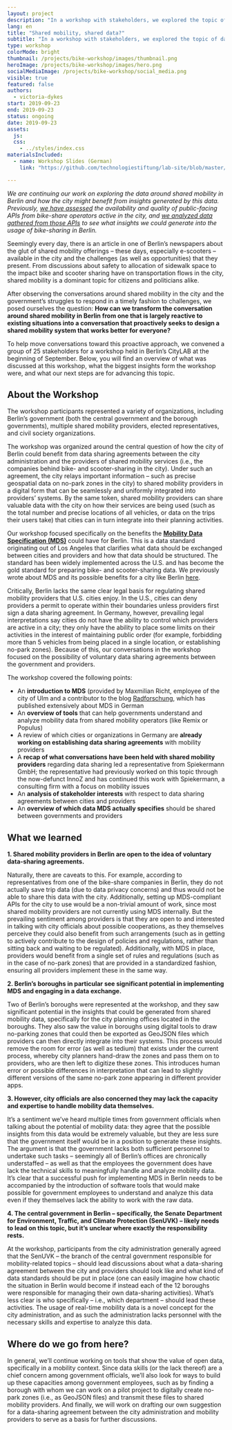 ```yaml
---
layout: project
description: "In a workshop with stakeholders, we explored the topic of data-sharing agreements between shared mobility providers and the city of Berlin."
lang: en
title: "Shared mobility, shared data?"
subtitle: "In a workshop with stakeholders, we explored the topic of data-sharing agreements between shared mobility providers and the city of Berlin."
type: workshop
colorMode: bright
thumbnail: /projects/bike-workshop/images/thumbnail.png
heroImage: /projects/bike-workshop/images/hero.png
socialMediaImage: /projects/bike-workshop/social_media.png
visible: true
featured: false
authors:
  - victoria-dykes
start: 2019-09-23
end: 2019-09-23
status: ongoing
date: 2019-09-23
assets:
  js:
  css:
    - ../styles/index.css
materialsIncluded:
  - name: Workshop Slides (German)
    link: "https://github.com/technologiestiftung/lab-site/blob/master/source/projects/bike-workshop/Slides/mds_workshop.pdf"

---
```

*We are continuing our work on exploring the data around shared mobility in Berlin and how the city might benefit from insights generated by this data. Previously, <a href="https://lab.technologiestiftung-berlin.de/projects/bike-sharing/en/" target="blank">we have assessed</a> the availability and quality of public-facing APIs from bike-share operators active in the city, and <a href="https://lab.technologiestiftung-berlin.de/projects/bike-analysis/en/" target="blank">we analyzed data gathered from those APIs</a> to see what insights we could generate into the usage of bike-sharing in Berlin.* 

Seemingly every day, there is an article in one of Berlin’s newspapers about the glut of shared mobility offerings – these days, especially e-scooters – available in the city and the challenges (as well as opportunities) that they present. From discussions about safety to allocation of sidewalk space to the impact bike and scooter sharing have on transportation flows in the city, shared mobility is a dominant topic for citizens and politicians alike. 

After observing the conversations around shared mobility in the city and the government’s struggles to respond in a timely fashion to challenges, we posed ourselves the question: **How can we transform the conversation around shared mobility in Berlin from one that is largely reactive to existing situations into a conversation that proactively seeks to design a shared mobility system that works better for everyone?**

To help move conversations toward this proactive approach, we convened a group of 25 stakeholders for a workshop held in Berlin’s CityLAB at the beginning of September. Below, you will find an overview of what was discussed at this workshop, what the biggest insights form the workshop were, and what our next steps are for advancing this topic. 

## About the Workshop

The workshop participants represented a variety of organizations, including Berlin’s government (both the central government and the borough governments), multiple shared mobility providers, elected representatives, and civil society organizations.

The workshop was organized around the central question of how the city of Berlin could benefit from data sharing agreements between the city administration and the providers of shared mobility services (i.e., the companies behind bike- and scooter-sharing in the city). Under such an agreement, the city relays important information – such as precise geospatial data on no-park zones in the city) to shared mobility providers in a digital form that can be seamlessly and uniformly integrated into providers’ systems. By the same token, shared mobility providers can share valuable data with the city on how their services are being used (such as the total number and precise locations of all vehicles, or data on the trips their users take) that cities can in turn integrate into their planning activities. 

Our workshop focused specifically on the benefits the **<a href="https://github.com/CityOfLosAngeles/mobility-data-specification" target="blank">Mobility Data Specification (MDS)</a>** could have for Berlin. This is a data standard originating out of Los Angeles that clarifies what data should be exchanged between cities and providers and how that data should be structured. The standard has been widely implemented across the U.S. and has become the gold standard for preparing bike- and scooter-sharing data. We previously wrote about MDS and its possible benefits for a city like Berlin <a href="https://lab.technologiestiftung-berlin.de/projects/bike-sharing/en/" target="blank">here</a>.

Critically, Berlin lacks the same clear legal basis for regulating shared mobility providers that U.S. cities enjoy. In the U.S., cities can deny providers a permit to operate within their boundaries unless providers first sign a data sharing agreement. In Germany, however, prevailing legal interpretations say cities do not have the ability to control which providers are active in a city; they only have the ability to place some limits on their activities in the interest of maintaining public order (for example, forbidding more than 5 vehicles from being placed in a single location, or establishing no-park zones). Because of this, our conversations in the workshop focused on the possibility of voluntary data sharing agreements between the government and providers.

The workshop covered the following points:
* An **introduction to MDS** (provided by Maxmilian Richt, employee of the city of Ulm and a contributor to the blog <a href="https://radforschung.org/" target="blank">Radforschung</a>, which has published extensively about MDS in German
* An **overview of tools** that can help governments understand and analyze mobility data from shared mobility operators (like Remix or Populus)
* A review of which cities or organizations in Germany are **already working on establishing data sharing agreements** with mobility providers  
* A **recap of what conversations have been held with shared mobility providers** regarding data sharing led a representative from Spiekermann GmbH; the representative had previously worked on this topic through the now-defunct InnoZ and has continued this work with Spiekermann, a consulting firm with a focus on mobility issues
* An **analysis of stakeholder interests** with respect to data sharing agreements between cities and providers
* An **overview of which data MDS actually specifies** should be shared between governments and providers

## What we learned

**1.	Shared mobility providers in Berlin are open to the idea of voluntary data-sharing agreements.**

Naturally, there are caveats to this. For example, according to representatives from one of the bike-share companies in Berlin, they do not actually save trip data (due to data privacy concerns) and thus would not be able to share this data with the city. Additionally, setting up MDS-compliant APIs for the city to use would be a non-trivial amount of work, since most shared mobility providers are not currently using MDS internally. But the prevailing sentiment among providers is that they are open to and interested in talking with city officials about possible cooperations, as they themselves perceive they could also benefit from such arrangements (such as in getting to actively contribute to the design of policies and regulations, rather than sitting back and waiting to be regulated). Additionally, with MDS in place, providers would benefit from a single set of rules and regulations (such as in the case of no-park zones) that are provided in a standardized fashion, ensuring all providers implement these in the same way. 

**2.	Berlin’s boroughs in particular see significant potential in implementing MDS and engaging in a data exchange.**

Two of Berlin’s boroughs were represented at the workshop, and they saw significant potential in the insights that could be generated from shared mobility data, specifically for the city planning offices located in the boroughs. They also saw the value in boroughs using digital tools to draw no-parking zones that could then be exported as GeoJSON files which providers can then directly integrate into their systems. This process would remove the room for error (as well as tedium) that exists under the current process, whereby city planners hand-draw the zones and pass them on to providers, who are then left to digitize these zones. This introduces human error or possible differences in interpretation that can lead to slightly different versions of the same no-park zone appearing in different provider apps. 

**3.	However, city officials are also concerned they may lack the capacity and expertise to handle mobility data themselves.**

It’s a sentiment we’ve heard multiple times from government officials when talking about the potential of mobility data: they agree that the possible insights from this data would be extremely valuable, but they are less sure that the government itself would be in a position to generate these insights. The argument is that the government lacks both sufficient personnel to undertake such tasks – seemingly all of Berlin’s offices are chronically understaffed – as well as that the employees the government does have lack the technical skills to meaningfully handle and analyze mobility data. It’s clear that a successful push for implementing MDS in Berlin needs to be accompanied by the introduction of software tools that would make possible for government employees to understand and analyze this data even if they themselves lack the ability to work with the raw data. 

**4.	The central government in Berlin – specifically, the Senate Department for Environment, Traffic, and Climate Protection (SenUVK) – likely needs to lead on this topic, but it’s unclear where exactly the responsibility rests.**

At the workshop, participants from the city administration generally agreed that the SenUVK – the branch of the central government responsible for mobility-related topics – should lead discussions about what a data-sharing agreement between the city and providers should look like and what kind of data standards should be put in place (one can easily imagine how chaotic the situation in Berlin would become if instead each of the 12 boroughs were responsible for managing their own data-sharing activities). What’s less clear is who specifically – i.e., which department – should lead these activities. The usage of real-time mobility data is a novel concept for the city administration, and as such the administration lacks personnel with the necessary skills and expertise to analyze this data. 

## Where do we go from here?

In general, we’ll continue working on tools that show the value of open data, specifically in a mobility context. Since data skills (or the lack thereof) are a chief concern among government officials, we’ll also look for ways to build up these capacities among government employees, such as by finding a borough with whom we can work on a pilot project to digitally create no-park zones (i.e., as GeoJSON files) and transmit these files to shared mobility providers. And finally, we will work on drafting our own suggestion for a data-sharing agreement between the city administration and mobility providers to serve as a basis for further discussions. 

